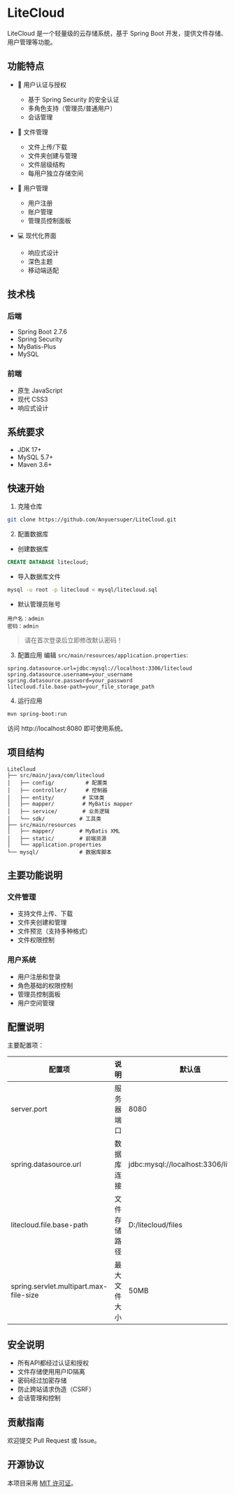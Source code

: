 # LiteCloud

LiteCloud 是一个轻量级的云存储系统，基于 Spring Boot 开发，提供文件存储、用户管理等功能。

## 功能特点

- 🔐 用户认证与授权
  - 基于 Spring Security 的安全认证
  - 多角色支持（管理员/普通用户）
  - 会话管理

- 📂 文件管理
  - 文件上传/下载
  - 文件夹创建与管理
  - 文件层级结构
  - 每用户独立存储空间

- 👥 用户管理
  - 用户注册
  - 账户管理
  - 管理员控制面板

- 💻 现代化界面
  - 响应式设计
  - 深色主题
  - 移动端适配

## 技术栈

### 后端
- Spring Boot 2.7.6
- Spring Security
- MyBatis-Plus
- MySQL

### 前端
- 原生 JavaScript
- 现代 CSS3
- 响应式设计

## 系统要求

- JDK 17+
- MySQL 5.7+
- Maven 3.6+

## 快速开始

1. 克隆仓库
```bash
git clone https://github.com/Anyuersuper/LiteCloud.git
```

2. 配置数据库
- 创建数据库
```sql
CREATE DATABASE litecloud;
```
- 导入数据库文件
```bash
mysql -u root -p litecloud < mysql/litecloud.sql
```
- 默认管理员账号
```
用户名：admin
密码：admin
```
> 请在首次登录后立即修改默认密码！

3. 配置应用
编辑 `src/main/resources/application.properties`:
```properties
spring.datasource.url=jdbc:mysql://localhost:3306/litecloud
spring.datasource.username=your_username
spring.datasource.password=your_password
litecloud.file.base-path=your_file_storage_path
```

4. 运行应用
```bash
mvn spring-boot:run
```

访问 http://localhost:8080 即可使用系统。

## 项目结构

```
LiteCloud
├── src/main/java/com/litecloud
│   ├── config/          # 配置类
│   ├── controller/      # 控制器
│   ├── entity/         # 实体类
│   ├── mapper/         # MyBatis mapper
│   ├── service/        # 业务逻辑
│   └── sdk/           # 工具类
├── src/main/resources
│   ├── mapper/        # MyBatis XML
│   ├── static/        # 前端资源
│   └── application.properties
└── mysql/             # 数据库脚本
```

## 主要功能说明

### 文件管理
- 支持文件上传、下载
- 文件夹创建和管理
- 文件预览（支持多种格式）
- 文件权限控制

### 用户系统
- 用户注册和登录
- 角色基础的权限控制
- 管理员控制面板
- 用户空间管理

## 配置说明

主要配置项：

| 配置项 | 说明 | 默认值 |
|--------|------|--------|
| server.port | 服务器端口 | 8080 |
| spring.datasource.url | 数据库连接 | jdbc:mysql://localhost:3306/litecloud |
| litecloud.file.base-path | 文件存储路径 | D:/litecloud/files |
| spring.servlet.multipart.max-file-size | 最大文件大小 | 50MB |

## 安全说明

- 所有API都经过认证和授权
- 文件存储使用用户ID隔离
- 密码经过加密存储
- 防止跨站请求伪造（CSRF）
- 会话管理和控制

## 贡献指南

欢迎提交 Pull Request 或 Issue。

## 开源协议

本项目采用 [MIT 许可证](LICENSE)。
